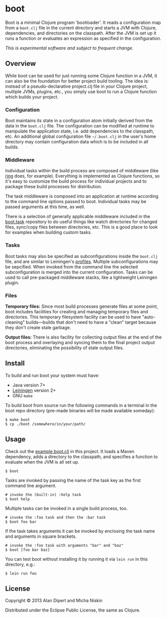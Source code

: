 # boot

Boot is a minimal Clojure program 'bootloader'.  It reads a
configuration map from a `boot.clj` file in the current directory
and starts a JVM with Clojure, dependencies, and directories
on the classpath. After the JVM is set up it runs a function
or evaluates an expression as specified in the configuration.

*This is experimental software and subject to frequent change.*

## Overview

While boot can be used for just running some Clojure function in a
JVM, it can also be the foundation for better project build tooling.
The idea is: instead of a pseudo-declarative project.clj file in
your Clojure project, multiple JVMs, plugins, etc., you simply use
boot to run a Clojure function which builds your project.

### Configuration

Boot maintains its state in a configuration atom initially
derived from the data in the `boot.clj` file. The configuration
can be modified at runtime to manipulate the application state,
i.e. add dependencies to the classpath, etc. An additional global
configuration file `~/.boot.clj` in the user's home directory may
contain configuration data which is to be included in all builds.

### Middleware

Individual tasks within the build process are composed of middleware
(like [ring](https://github.com/mmcgrana/ring) does, for example).
Everything is implemented as Clojure functions, so it's easy to
customize the build process for individual projects and to package
these build processes for distribution.

The task middleware is composed into an application at runtime
according to the command line options passed to boot. Individual
tasks may be passed arguments at this time, as well.

There is a selection of generally applicable middleware included
in the [boot.task](https://github.com/tailrecursion/boot.task)
repository to do useful things like watch directories for changed
files, sync/copy files between directories, etc. This is a good
place to look for examples when building custom tasks.

### Tasks

Boot tasks may also be specified as subconfigurations inside the
`boot.clj` file, and are similar to Leiningen's
[profiles](https://github.com/technomancy/leiningen/blob/master/doc/PROFILES.md).
Multiple subconfigurations may be sepcified. When invoked
from the command line the selected subconfiguration is merged
into the current configuration. Tasks can be used to call
pre-packaged middleware stacks, like a lightweight Leiningen
plugin.

### Files

**Temporary files:** Since most build processes generate files at
some point, boot includes facilities for creating and managing
temporary files and directories. This temporary filesystem facility
can be used to have "auto-cleaning" builds&mdash;builds that don't
need to have a "clean" target because they don't create stale garbage.

**Output files:** There is also facility for collecting output files
at the end of the boot process and overlaying and syncing them to
the final project output directories, eliminating the possibility of
stale output files.

## Install

To build and run boot your system must have:
* Java version 7+
* [Leiningen](https://github.com/technomancy/leiningen) version 2+
* GNU `make`

To build boot from source run the following commands in a terminal
in the boot repo directory (pre-made binaries will be made available
someday):

    $ make boot
    $ cp ./boot /somewhere/in/your/path/

## Usage

Check out the [example boot.clj](https://github.com/tailrecursion/boot/blob/master/boot.clj)
in this project.  It loads a Maven dependency, adds a directory
to the classpath, and specifies a function to evaluate when the
JVM is all set up.

    $ boot

Tasks are invoked by passing the name of the task key as the
first command line argument.

    # invoke the (built-in) :help task
    $ boot help

Multiple tasks can be invoked in a single build process, too.

    # invoke the :foo task and then the :bar task
    $ boot foo bar

If the task takes arguments it can be invoked by enclosing the
task name and arguments in square brackets.

    # invoke the :foo task with arguments "bar" and "baz"
    $ boot [foo bar baz]

You can test boot without installing it by running it via `lein run`
in this directory, e.g.:

    $ lein run foo

## License

Copyright © 2013 Alan Dipert and Micha Niskin

Distributed under the Eclipse Public License, the same as Clojure.
